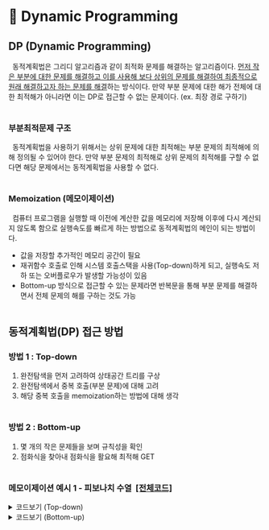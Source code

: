 📄 **Dynamic Programming**
===================
## **DP (Dynamic Programming)**
&nbsp;&nbsp;동적계획법은 그리디 알고리즘과 같이 최적화 문제를 해결하는 알고리즘이다. <u>먼저 작은 부분에 대한 문제를 해결하고 이를 사용해 보다 상위의 문제를 해결하여 최종적으로 원래 해결하고자 하는 문제를 해결</u>하는 방식이다. 만약 부분 문제에 대한 해가 전체에 대한 최적해가 아니라면 이는 DP로 접근할 수 없는 문제이다. (ex. 최장 경로 구하기)
<br/><br/>

### **부분최적문제 구조**
&nbsp;&nbsp;동적계획법을 사용하기 위해서는 상위 문제에 대한 최적해는 부분 문제의 최적해에 의해 정의될 수 있어야 한다. 만약 부분 문제의 최적해로 상위 문제의 최적해를 구할 수 없다면 해당 문제에서는 동적계획법을 사용할 수 없다.
<br/><br/>

### **Memoization (메모이제이션)**
&nbsp;&nbsp;컴퓨터 프로그램을 실행할 때 이전에 계산한 값을 메모리에 저장해 이후에 다시 계산되지 않도록 함으로 실행속도를 빠르게 하는 방법으로 동적계획법의 메인이 되는 방법이다.
<br/>

- 값을 저장할 추가적인 메모리 공간이 필요
- 재귀함수 호출로 인해 시스템 호출스택을 사용(Top-down)하게 되고, 실행속도 저하 또는 오버플로우가 발생할 가능성이 있음
- Bottom-up 방식으로 접근할 수 있는 문제라면 반복문을 통해 부분 문제를 해결하면서 전체 문제의 해를 구하는 것도 가능
<br/><br/>


## **동적계획법(DP) 접근 방법**
### **방법 1 : Top-down**
1. 완전탐색을 먼저 고려하여 상태공간 트리를 구상
2. 완전탐색에서 중복 호출(부분 문제)에 대해 고려
3. 해당 중복 호출을 memoization하는 방법에 대해 생각
<br/><br/>

### **방법 2 : Bottom-up**
1. 몇 개의 작은 문제들을 보며 규칙성을 확인
2. 점화식을 찾아내 점화식을 활요해 최적해 GET
<br/><br/>

### **메모이제이션 예시 1 - 피보나치 수열** &nbsp;[[전체코드]](code/Fibonachi_dp01.java)
<details>
<summary>코드보기 (Top-down)</summary>
<div markdown="1">

```java
/* 이전에 구한 값이 있다면 재귀 호출이 아닌 직접 가져다 쓰는 방식(메모이제이션) */
static int fibonachi(int n) {
    cntF1++; // n = 10 기준 17회 호출
    if (n == 1 || n == 2) return 1;
    if (f[n] == 0) f[n] = fibonachi(n - 1) + fibonachi(n - 2);
    
    return f[n];
}

/* 메모이제이션 없이 피보나치 계산에 재귀함수 호출 */
static int fibonachi2(int n) {
    cntF2++; // n = 10 기준 109회 호출
    if (n == 1 || n == 2) return 1;
    
    return fibonachi2(n - 1) + fibonachi2(n - 2);
}
```

</div>
</details>

<details>
<summary>코드보기 (Bottom-up)</summary>
<div markdown="1">

```java
/* main 함수 */
int N = Integer.parseInt(br.readLine());

f = new int[N + 1];
f[1] = 1;
f[2] = 1;

/* 이전에 만들어진 메모값들을 가져와 계산에 사용 */
for (int i=3; i<=N; i++) {
    f[i] = f[i - 1] + f[i - 2];
}
System.out.println(f[N]);
```
</div>
</details>
</br>

<br/>